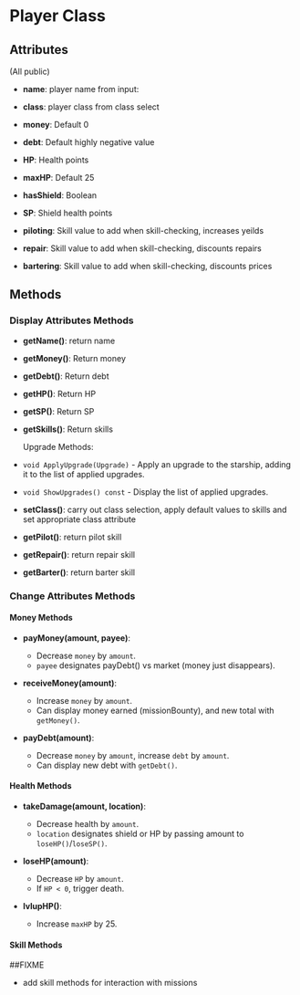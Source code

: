 # Player Class

## Attributes
(All public)
- **name**: player name from input:
- **class**: player class from class select

- **money**: Default 0
- **debt**: Default highly negative value
- **HP**: Health points
- **maxHP**: Default 25
- **hasShield**: Boolean
- **SP**: Shield health points

- **piloting**: Skill value to add when skill-checking, increases yeilds
- **repair**: Skill value to add when skill-checking, discounts repairs
- **bartering**: Skill value to add when skill-checking, discounts prices


## Methods

### Display Attributes Methods

- **getName()**: return name
- **getMoney()**: Return money
- **getDebt()**: Return debt
- **getHP()**: Return HP
- **getSP()**: Return SP
- **getSkills()**: Return skills

  Upgrade Methods:
- `void ApplyUpgrade(Upgrade)` - Apply an upgrade to the starship, adding it to the list of applied upgrades.
- `void ShowUpgrades() const` - Display the list of applied upgrades.


- **setClass()**: carry out class selection, apply default values to skills and set appropriate class attribute 
- **getPilot()**: return pilot skill
- **getRepair()**: return repair skill
- **getBarter()**: return barter skill

### Change Attributes Methods

#### Money Methods

- **payMoney(amount, payee)**:
  - Decrease `money` by `amount`.
  - `payee` designates payDebt() vs market (money just disappears).

- **receiveMoney(amount)**:
  - Increase `money` by `amount`.
  - Can display money earned (missionBounty), and new total with `getMoney()`.

- **payDebt(amount)**:
  - Decrease `money` by `amount`, increase `debt` by `amount`.
  - Can display new debt with `getDebt()`.

#### Health Methods

- **takeDamage(amount, location)**:
  - Decrease health by `amount`.
  - `location` designates shield or HP by passing amount to `loseHP()`/`loseSP()`.

- **loseHP(amount)**:
  - Decrease `HP` by `amount`.
  - If `HP < 0`, trigger death.

- **lvlupHP()**:
  - Increase `maxHP` by 25.

#### Skill Methods

##FIXME
- add skill methods for interaction with missions
  

  
    
  

  
  
